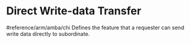 # Direct Write-data Transfer
#reference/arm/amba/chi
Defines the feature that a requester can send write data directly to subordinate.